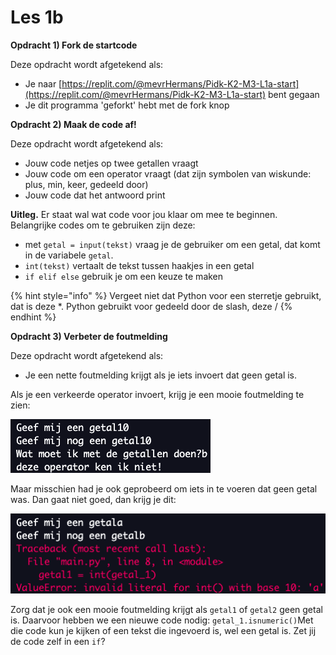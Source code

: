 # Les 1b

**Opdracht 1\) Fork de startcode** 

Deze opdracht wordt afgetekend als:

* Je naar [https://replit.com/@mevrHermans/Pidk-K2-M3-L1a-start](https://replit.com/@mevrHermans/Pidk-K2-M3-L1a-start) bent gegaan
* Je dit programma 'geforkt' hebt met de fork knop

**Opdracht 2\) Maak de code af!**

Deze opdracht wordt afgetekend als:

* Jouw code netjes op twee getallen vraagt
* Jouw code om een operator vraagt \(dat zijn symbolen van wiskunde: plus, min, keer, gedeeld door\)
* Jouw code dat het antwoord print

**Uitleg.** Er staat wal wat code voor jou klaar om mee te beginnen. Belangrijke codes om te gebruiken zijn deze:

* met `getal = input(tekst)` vraag je de gebruiker om een getal, dat komt in de variabele `getal`. 
* `int(tekst)` vertaalt de tekst tussen haakjes in een getal
* `if elif else` gebruik je om een keuze te maken

{% hint style="info" %}
Vergeet niet dat Python voor een sterretje gebruikt, dat is deze \*. Python gebruikt voor gedeeld door de slash, deze /
{% endhint %}

**Opdracht 3\) Verbeter de foutmelding**

Deze opdracht wordt afgetekend als:

* Je een nette foutmelding krijgt als je iets invoert dat geen getal is.

Als je een verkeerde operator invoert, krijg je een mooie foutmelding te zien:

![](../../.gitbook/assets/image%20%286%29.png)

Maar misschien had je ook geprobeerd om iets in te voeren dat geen getal was. Dan gaat niet goed, dan krijg je dit: 

![](../../.gitbook/assets/image%20%287%29.png)

Zorg dat je ook een mooie foutmelding krijgt als `getal1` of `getal2` geen getal is. Daarvoor hebben we een nieuwe code nodig: `getal_1.isnumeric()`Met die code kun je kijken of een tekst die ingevoerd is, wel een getal is. Zet jij de code zelf in een `if`?

